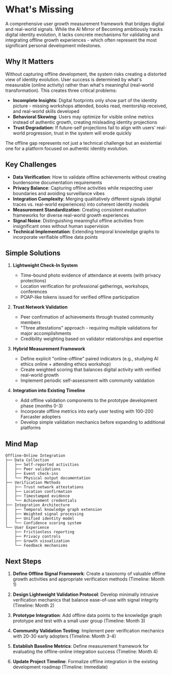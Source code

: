 # What's Missing

A comprehensive user growth measurement framework that bridges digital and real-world signals. While the AI Mirror of Becoming ambitiously tracks digital identity evolution, it lacks concrete mechanisms for validating and integrating offline growth experiences - which often represent the most significant personal development milestones.

## Why It Matters

Without capturing offline development, the system risks creating a distorted view of identity evolution. User success is determined by what's measurable (online activity) rather than what's meaningful (real-world transformation). This creates three critical problems:

- **Incomplete Insights**: Digital footprints only show part of the identity picture - missing workshops attended, books read, mentorship received, and real-world skills developed
- **Behavioral Skewing**: Users may optimize for visible online metrics instead of authentic growth, creating misleading identity projections
- **Trust Degradation**: If future-self projections fail to align with users' real-world progression, trust in the system will erode quickly

The offline gap represents not just a technical challenge but an existential one for a platform focused on authentic identity evolution.

## Key Challenges

- **Data Verification**: How to validate offline achievements without creating burdensome documentation requirements
- **Privacy Balance**: Capturing offline activities while respecting user boundaries and avoiding surveillance vibes
- **Integration Complexity**: Merging qualitatively different signals (digital traces vs. real-world experiences) into coherent identity models
- **Measurement Standardization**: Creating consistent evaluation frameworks for diverse real-world growth experiences
- **Signal Noise**: Distinguishing meaningful offline activities from insignificant ones without human supervision
- **Technical Implementation**: Extending temporal knowledge graphs to incorporate verifiable offline data points

## Simple Solutions

1. **Lightweight Check-In System**
   - Time-bound photo evidence of attendance at events (with privacy protections)
   - Location verification for professional gatherings, workshops, conferences
   - POAP-like tokens issued for verified offline participation

2. **Trust Network Validation**
   - Peer confirmation of achievements through trusted community members
   - "Three attestations" approach - requiring multiple validations for major accomplishments
   - Credibility weighting based on validator relationships and expertise

3. **Hybrid Measurement Framework**
   - Define explicit "online-offline" paired indicators (e.g., studying AI ethics online + attending ethics workshop)
   - Create weighted scoring that balances digital activity with verified real-world growth
   - Implement periodic self-assessment with community validation

4. **Integration into Existing Timeline**
   - Add offline validation components to the prototype development phase (months 0-3)
   - Incorporate offline metrics into early user testing with 100-200 Farcaster adopters
   - Develop simple validation mechanics before expanding to additional platforms

## Mind Map

```
Offline-Online Integration
├── Data Collection
│   ├── Self-reported activities
│   ├── Peer validations
│   ├── Event check-ins
│   └── Physical output documentation
├── Verification Methods
│   ├── Trust network attestations
│   ├── Location confirmation
│   ├── Timestamped evidence
│   └── Achievement credentials
├── Integration Architecture
│   ├── Temporal knowledge graph extension
│   ├── Weighted signal processing
│   ├── Unified identity model
│   └── Confidence scoring system
└── User Experience
    ├── Frictionless reporting
    ├── Privacy controls
    ├── Growth visualization
    └── Feedback mechanisms
```

## Next Steps

1. **Define Offline Signal Framework**: Create a taxonomy of valuable offline growth activities and appropriate verification methods (Timeline: Month 1)

2. **Design Lightweight Validation Protocol**: Develop minimally intrusive verification mechanics that balance ease-of-use with signal integrity (Timeline: Month 2)

3. **Prototype Integration**: Add offline data points to the knowledge graph prototype and test with a small user group (Timeline: Month 3)

4. **Community Validation Testing**: Implement peer verification mechanics with 20-30 early adopters (Timeline: Month 3-4)

5. **Establish Baseline Metrics**: Define measurement framework for evaluating the offline-online integration success (Timeline: Month 4)

6. **Update Project Timeline**: Formalize offline integration in the existing development roadmap (Timeline: Immediate) 